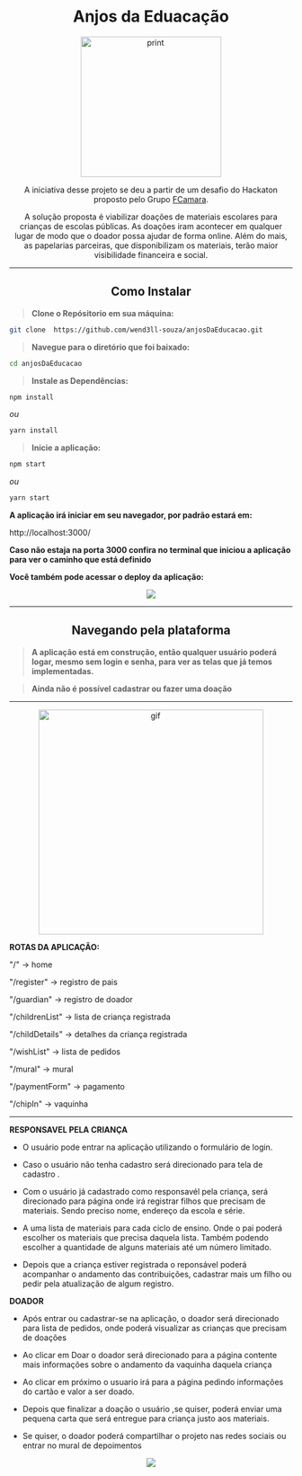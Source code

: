 <h1 align="center">Anjos da Eduacação</h1>

<p align="center"><img width="250" src="./src/img/angel.svg" alt="print"></p>

<p align="center">A iniciativa desse projeto se deu a partir de um desafio do Hackaton proposto pelo Grupo <a target="_blank" href="https://digital.fcamara.com.br/programadeformacao">FCamara</a>.</p> 
<p align="center">A solução proposta é viabilizar doações de materiais escolares para crianças de escolas públicas. As doações iram acontecer em qualquer lugar de modo que o doador possa ajudar de forma online. Além do mais, as papelarias parceiras, que disponibilizam os materiais, terão maior visibilidade financeira e social. </p>

<hr>

<h2 align="center">Como Instalar</h2>

> **Clone o Repósitorio em sua máquina:**

```bash
git clone  https://github.com/wend3ll-souza/anjosDaEducacao.git
```

> **Navegue para o diretório que foi baixado:**

```bash
cd anjosDaEducacao
```

> **Instale as Dependências:**

```bash
npm install
```
_ou_

```bash
yarn install
```
> **Inicie a aplicação:**

```bash
npm start
```
_ou_

```bash
yarn start
```
**A aplicação irá iniciar em seu navegador, por padrão estará em:**

http://localhost:3000/

**Caso não estaja na porta 3000 confira no terminal que iniciou a aplicação para ver o caminho que está definido**


**Você também pode acessar o deploy da aplicação:**

<p align="center"><a href="https://anjos.herokuapp.com/" target="_blank"><img src="https://img.shields.io/static/v1?label=Deploy&message=AnjosDaEducacao&color=rgb(245,197,66)&style=for-the-badge&logo=ghost"></a></p>

<hr>

<h2 align="center">Navegando pela plataforma</h2>


> **A aplicação está em construção, então qualquer usuário poderá logar, mesmo sem login e senha, para ver as telas que já temos implementadas.**

> **Ainda não é possível cadastrar ou fazer uma doação**

<hr>

<p align="center" ><img src="./printImages/gifReadme.gif" width="400" alt="gif"></p>

**ROTAS DA APLICAÇÃO:**

"/" → home

"/register"  → registro de pais

"/guardian" → registro de doador

"/childrenList" → lista de criança registrada

"/childDetails" → detalhes da criança registrada

"/wishList" → lista de pedidos

"/mural" → mural

"/paymentForm" → pagamento

"/chipIn" → vaquinha

<hr>

**RESPONSAVEL PELA CRIANÇA**

- O usuário pode entrar na aplicação utilizando o formulário de login.

- Caso o usuário não tenha cadastro será direcionado para tela de cadastro .

- Com o usuário já cadastrado como responsavél pela criança, será direcionado para página onde irá registrar filhos que precisam de materiais. Sendo preciso nome, endereço da escola e série. 

- A uma lista de materiais para cada ciclo de ensino. Onde o pai poderá escolher os materiais que precisa daquela lista. Também podendo escolher a quantidade de alguns materiais até um número limitado.

- Depois que a criança estiver registrada o reponsável poderá acompanhar o andamento das contribuições, cadastrar mais um filho ou pedir pela atualização de algum registro.


**DOADOR**

- Após entrar ou cadastrar-se na aplicação, o doador será direcionado para lista de pedidos, onde poderá visualizar as crianças que precisam de doações

- Ao clicar em Doar o doador será direcionado para a página contente mais informações sobre o andamento da vaquinha daquela criança

- Ao clicar em próximo o usuario irá para a página pedindo informações do cartão e valor a ser doado.

- Depois que finalizar a doação o usuário ,se quiser, poderá enviar uma pequena carta que será entregue para criança justo aos materiais.

- Se quiser, o doador poderá compartilhar o projeto nas redes sociais ou entrar no mural de depoimentos

<p align="center"><a href="https://www.figma.com/file/Jk6LbA1eGpjGsK914lpAlS/Prot%C3%B3tipo-Alta-Qualidade-Anjos-da-Educa%C3%A7%C3%A3o?node-id=0%3A1" target="_blank"><img src="https://img.shields.io/static/v1?label=ProtoTipo&message=FIGMA&color=rgb(245,50,66)&style=for-the-badge&logo=ghost"></a></p>
